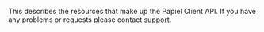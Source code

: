This describes the resources that make up the Papiel Client API. If you have any problems or requests please contact [support](mailto:support@papiel.fr).
